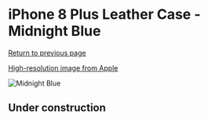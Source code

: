 # iPhone 8 Plus Leather Case - Midnight Blue

[Return to previous page](/iphone_7)

[High-resolution image from Apple](https://store.storeimages.cdn-apple.com/8756/as-images.apple.com/is/MQHL2?wid=4500&hei=4500&fmt=png)

<div style="width: 512px"><img src="/almost_uncompressed/MQHL2.webp" alt="Midnight Blue"></div>

## Under construction
